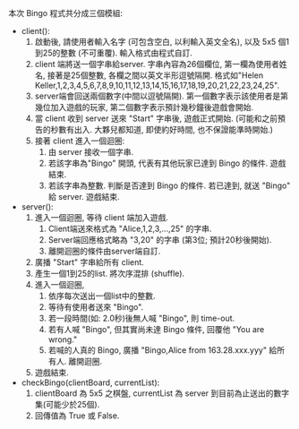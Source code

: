 本次 Bingo 程式共分成三個模組:

- client():
    1. 啟動後, 請使用者輸入名字 (可包含空白, 以利輸入英文全名), 以及 5x5 個1到25的整數 (不可重覆). 輸入格式由程式自訂.
    2. client 端將送一個字串給server. 字串內容為26個欄位, 第一欄為使用者姓名, 接著是25個整數, 各欄之間以英文半形逗號隔開. 格式如"Helen Keller,1,2,3,4,5,6,7,8,9,10,11,12,13,14,15,16,17,18,19,20,21,22,23,24,25".
    3. server端會回送兩個數字(中間以逗號隔開). 第一個數字表示該使用者是第幾位加入遊戲的玩家, 第二個數字表示預計幾秒鐘後遊戲會開始.
    4. 當 client 收到 server 送來 "Start" 字串後, 遊戲正式開始. (可能和之前預告的秒數有出入. 大夥兒都知道, 即使約好時間, 也不保證能準時開始.)
    5. 接著 client 進入一個迴圈:
        1. 由 server 接收一個字串.
        2. 若該字串為"Bingo" 開頭, 代表有其他玩家已達到 Bingo 的條件. 遊戲結束.
        3. 若該字串為整數. 判斷是否達到 Bingo 的條件. 若已達到, 就送 "Bingo" 給 server. 遊戲結束.
- server():
    1. 進入一個迴圈, 等待 client 端加入遊戲.
        1. Client端送來格式為 "Alice,1,2,3,...,25" 的字串.
        2. Server端回應格式略為 "3,20" 的字串 (第3位; 預計20秒後開始).
        3. 離開迴圈的條件由server端自訂.
    2. 廣播 "Start" 字串給所有 client.
    3. 產生一個1到25的list. 將次序混排 (shuffle).
    4. 進入一個迴圈,
        1. 依序每次送出一個list中的整數.
        2. 等待有使用者送來 "Bingo".
        3. 若一段時間(如: 2.0秒)後無人喊 "Bingo", 則 time-out.
        4. 若有人喊 "Bingo", 但其實尚未達 Bingo 條件, 回覆他 "You are wrong."
        5. 若喊的人真的 Bingo, 廣播 "Bingo,Alice from 163.28.xxx.yyy" 給所有人. 離開迴圈.
    5. 遊戲結束.
- checkBingo(clientBoard, currentList):
    1. clientBoard 為 5x5 之棋盤, currentList 為 server 到目前為止送出的數字集(可能少於25個).
    2. 回傳值為 True 或 False.